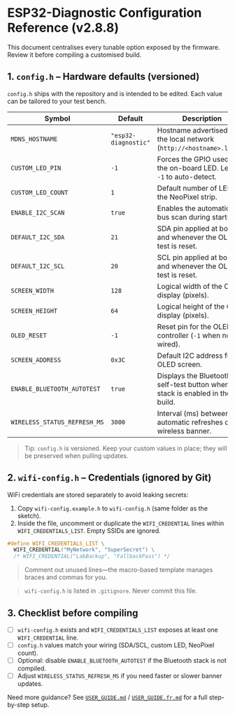 # ESP32-Diagnostic Configuration Reference (v2.8.8)

This document centralises every tunable option exposed by the firmware. Review it before compiling a customised build.

## 1. `config.h` – Hardware defaults (versioned)

`config.h` ships with the repository and is intended to be edited. Each value can be tailored to your test bench.

| Symbol | Default | Description |
| --- | --- | --- |
| `MDNS_HOSTNAME` | `"esp32-diagnostic"` | Hostname advertised on the local network (`http://<hostname>.local`). |
| `CUSTOM_LED_PIN` | `-1` | Forces the GPIO used for the on-board LED. Leave `-1` to auto-detect. |
| `CUSTOM_LED_COUNT` | `1` | Default number of LEDs for the NeoPixel strip. |
| `ENABLE_I2C_SCAN` | `true` | Enables the automatic I2C bus scan during startup. |
| `DEFAULT_I2C_SDA` | `21` | SDA pin applied at boot and whenever the OLED test is reset. |
| `DEFAULT_I2C_SCL` | `20` | SCL pin applied at boot and whenever the OLED test is reset. |
| `SCREEN_WIDTH` | `128` | Logical width of the OLED display (pixels). |
| `SCREEN_HEIGHT` | `64` | Logical height of the OLED display (pixels). |
| `OLED_RESET` | `-1` | Reset pin for the OLED controller (`-1` when not wired). |
| `SCREEN_ADDRESS` | `0x3C` | Default I2C address for the OLED screen. |
| `ENABLE_BLUETOOTH_AUTOTEST` | `true` | Displays the Bluetooth self-test button when the stack is enabled in the build. |
| `WIRELESS_STATUS_REFRESH_MS` | `3000` | Interval (ms) between automatic refreshes of the wireless banner. |

> Tip: `config.h` is versioned. Keep your custom values in place; they will be preserved when pulling updates.

## 2. `wifi-config.h` – Credentials (ignored by Git)

WiFi credentials are stored separately to avoid leaking secrets:

1. Copy `wifi-config.example.h` to `wifi-config.h` (same folder as the sketch).
2. Inside the file, uncomment or duplicate the `WIFI_CREDENTIAL` lines within `WIFI_CREDENTIALS_LIST`. Empty SSIDs are ignored.

```cpp
#define WIFI_CREDENTIALS_LIST \
  WIFI_CREDENTIAL("MyNetwork", "SuperSecret") \
  /* WIFI_CREDENTIAL("LabBackup", "FallbackPass") */
```

> Comment out unused lines—the macro-based template manages braces and commas for you.

> `wifi-config.h` is listed in `.gitignore`. Never commit this file.

## 3. Checklist before compiling

- [ ] `wifi-config.h` exists and `WIFI_CREDENTIALS_LIST` exposes at least one `WIFI_CREDENTIAL` line.
- [ ] `config.h` values match your wiring (SDA/SCL, custom LED, NeoPixel count).
- [ ] Optional: disable `ENABLE_BLUETOOTH_AUTOTEST` if the Bluetooth stack is not compiled.
- [ ] Adjust `WIRELESS_STATUS_REFRESH_MS` if you need faster or slower banner updates.

Need more guidance? See [`USER_GUIDE.md`](USER_GUIDE.md) / [`USER_GUIDE.fr.md`](USER_GUIDE.fr.md) for a full step-by-step setup.
